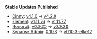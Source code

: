 **Stable Updates Published**

* [Cinny](https://github.com/ajbura/cinny): [v4.1.0](https://github.com/ajbura/cinny/releases/tag/v4.1.0) -> [v4.2.0](https://github.com/ajbura/cinny/releases/tag/v4.2.0)
* [Element](https://github.com/element-hq/element-web): [v1.11.76](https://github.com/element-hq/element-web/releases/tag/v1.11.76) -> [v1.11.77](https://github.com/element-hq/element-web/releases/tag/v1.11.77)
* [Honoroit](https://github.com/etkecc/honoroit): [v0.9.25](https://github.com/etkecc/honoroit/releases/tag/v0.9.25) -> [v0.9.26](https://github.com/etkecc/honoroit/releases/tag/v0.9.26)
* [Synapse Admin](https://github.com/Awesome-Technologies/synapse-admin): [0.10.3](https://github.com/Awesome-Technologies/synapse-admin/releases/tag/0.10.3) -> [v0.10.3-etke12](https://github.com/Awesome-Technologies/synapse-admin/releases/tag/v0.10.3-etke12)

